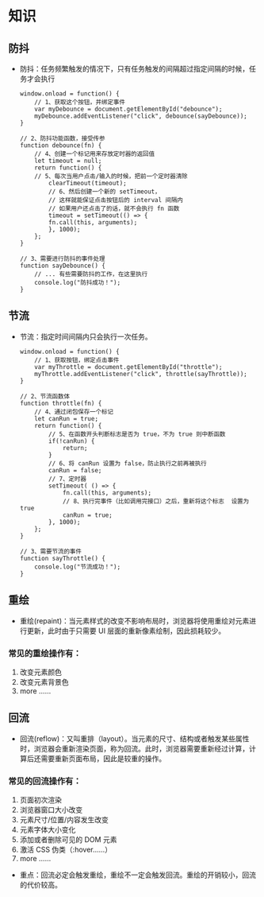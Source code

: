# 知识

## 防抖

-   防抖：任务频繁触发的情况下，只有任务触发的间隔超过指定间隔的时候，任务才会执行

        window.onload = function() {
            // 1、获取这个按钮，并绑定事件
            var myDebounce = document.getElementById("debounce");
            myDebounce.addEventListener("click", debounce(sayDebounce));
        }

        // 2、防抖功能函数，接受传参
        function debounce(fn) {
            // 4、创建一个标记用来存放定时器的返回值
            let timeout = null;
            return function() {
            // 5、每次当用户点击/输入的时候，把前一个定时器清除
                clearTimeout(timeout);
                // 6、然后创建一个新的 setTimeout，
                // 这样就能保证点击按钮后的 interval 间隔内
                // 如果用户还点击了的话，就不会执行 fn 函数
                timeout = setTimeout(() => {
                fn.call(this, arguments);
                }, 1000);
            };
        }

        // 3、需要进行防抖的事件处理
        function sayDebounce() {
            // ... 有些需要防抖的工作，在这里执行
            console.log("防抖成功！");
        }

## 节流

-   节流：指定时间间隔内只会执行一次任务。

        window.onload = function() {
            // 1、获取按钮，绑定点击事件
            var myThrottle = document.getElementById("throttle");
            myThrottle.addEventListener("click", throttle(sayThrottle));
        }

        // 2、节流函数体
        function throttle(fn) {
            // 4、通过闭包保存一个标记
            let canRun = true;
            return function() {
                // 5、在函数开头判断标志是否为 true，不为 true 则中断函数
                if(!canRun) {
                    return;
                }
                // 6、将 canRun 设置为 false，防止执行之前再被执行
                canRun = false;
                // 7、定时器
                setTimeout( () => {
                    fn.call(this, arguments);
                    // 8、执行完事件（比如调用完接口）之后，重新将这个标志  设置为 true
                    canRun = true;
                }, 1000);
            };
        }

        // 3、需要节流的事件
        function sayThrottle() {
            console.log("节流成功！");
        }

## 重绘

-   重绘(repaint)：当元素样式的改变不影响布局时，浏览器将使用重绘对元素进行更新，此时由于只需要 UI 层面的重新像素绘制，因此损耗较少。

### 常见的重绘操作有：

1. 改变元素颜色
2. 改变元素背景色
3. more ……

## 回流

-   回流(reflow)：又叫重排（layout）。当元素的尺寸、结构或者触发某些属性时，浏览器会重新渲染页面，称为回流。此时，浏览器需要重新经过计算，计算后还需要重新页面布局，因此是较重的操作。

### 常见的回流操作有：

1. 页面初次渲染
2. 浏览器窗口大小改变
3. 元素尺寸/位置/内容发生改变
4. 元素字体大小变化
5. 添加或者删除可见的 DOM 元素
6. 激活 CSS 伪类（:hover……）
7. more ……

-   重点：回流必定会触发重绘，重绘不一定会触发回流。重绘的开销较小，回流的代价较高。
